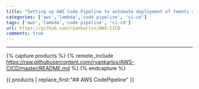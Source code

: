 ```yaml
---
title: "Setting up AWS Code Pipeline to automate deployment of tweets streaming application"
categories: ['aws','lambda','code pipeline', 'ci-cd']
tags: ['aws','lambda','code pipeline', 'ci-cd']
url: https://github.com/ryankarlos/AWS-CICD
comments: true
---
```

___

{% capture products %}
{% remote_include https://raw.githubusercontent.com/ryankarlos/AWS-CICD/master/README.md %}
{% endcapture %}



{{ products | replace_first:"## AWS CodePipeline"  }}
